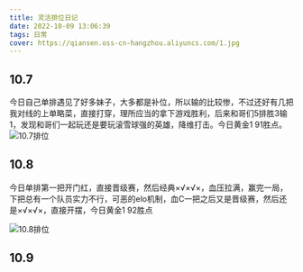 ```yaml
---
title: 灵活排位日记
date: 2022-10-09 13:06:39
tags: 日常
cover: https://qiansen.oss-cn-hangzhou.aliyuncs.com/1.jpg
---
```


## 10.7

今日自己单排遇见了好多妹子，大多都是补位，所以输的比较惨，不过还好有几把我对线的上单略菜，直接打穿，理所应当的拿下游戏胜利，后来和哥们5排胜3输1，发现和哥们一起玩还是要玩滚雪球强的英雄，降维打击。今日黄金1   91胜点。![10.7排位](https://qiansen.oss-cn-hangzhou.aliyuncs.com/10.7%E6%8E%92%E4%BD%8D.png)

## 10.8

今日单排第一把开门红，直接晋级赛，然后经典×√×√×，血压拉满，赢完一局，下把总有一个队员实力不行，可恶的elo机制，血C一把之后又是晋级赛，然后还是×√×√×，直接开摆，今日黄金1 92胜点

![10.8排位](https://qiansen.oss-cn-hangzhou.aliyuncs.com/10.8%E6%8E%92%E4%BD%8D.png)

## 10.9

